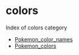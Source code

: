 # colors

Index of colors category

- [Pokemon_color_names](pokemon_color_names.md)
- [Pokemon_colors](pokemon_colors.md)
